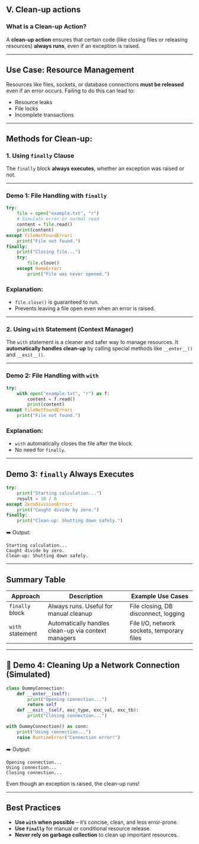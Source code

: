 ## **V. Clean-up actions**

### What is a Clean-up Action?

A **clean-up action** ensures that certain code (like closing files or releasing resources) **always runs**, even if an exception is raised.

---

##  Use Case: Resource Management

Resources like files, sockets, or database connections **must be released** even if an error occurs. Failing to do this can lead to:

* Resource leaks
* File locks
* Incomplete transactions

---

##  Methods for Clean-up:

### 1. Using `finally` Clause

The `finally` block **always executes**, whether an exception was raised or not.

---

###  Demo 1: File Handling with `finally`

```python
try:
    file = open("example.txt", "r")
    # Simulate error or normal read
    content = file.read()
    print(content)
except FileNotFoundError:
    print("File not found.")
finally:
    print("Closing file...")
    try:
        file.close()
    except NameError:
        print("File was never opened.")
```

###  Explanation:

* `file.close()` is guaranteed to run.
* Prevents leaving a file open even when an error is raised.

---

###  2. Using `with` Statement (Context Manager)

The `with` statement is a cleaner and safer way to manage resources. It **automatically handles clean-up** by calling special methods like `__enter__()` and `__exit__()`.

---

###  Demo 2: File Handling with `with`

```python
try:
    with open("example.txt", "r") as f:
        content = f.read()
        print(content)
except FileNotFoundError:
    print("File not found.")
```

###  Explanation:

* `with` automatically closes the file after the block.
* No need for `finally`.

---

##  Demo 3: `finally` Always Executes

```python
try:
    print("Starting calculation...")
    result = 10 / 0
except ZeroDivisionError:
    print("Caught divide by zero.")
finally:
    print("Clean-up: Shutting down safely.")
```

➡️ Output:

```
Starting calculation...
Caught divide by zero.
Clean-up: Shutting down safely.
```

---

##  Summary Table

| Approach         | Description                                         | Example Use Cases                          |
| ---------------- | --------------------------------------------------- | ------------------------------------------ |
| `finally` block  | Always runs. Useful for manual cleanup              | File closing, DB disconnect, logging       |
| `with` statement | Automatically handles clean-up via context managers | File I/O, network sockets, temporary files |

---

## 🧪 Demo 4: Cleaning Up a Network Connection (Simulated)

```python
class DummyConnection:
    def __enter__(self):
        print("Opening connection...")
        return self
    def __exit__(self, exc_type, exc_val, exc_tb):
        print("Closing connection...")

with DummyConnection() as conn:
    print("Using connection...")
    raise RuntimeError("Connection error!")
```

➡️ Output:

```
Opening connection...
Using connection...
Closing connection...
```

Even though an exception is raised, the clean-up runs!

---

##  Best Practices

* **Use `with` when possible** – it’s concise, clean, and less error-prone.
* **Use `finally`** for manual or conditional resource release.
* **Never rely on garbage collection** to clean up important resources.

 
